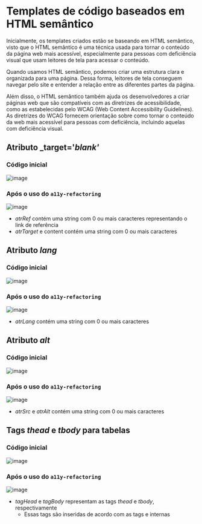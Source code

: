 # Templates de código baseados em HTML semântico
Inicialmente, os templates criados estão se baseando em HTML semântico, visto que o HTML semântico é uma técnica usada para tornar o conteúdo da página web mais acessível, especialmente para pessoas com deficiência visual que usam leitores de tela para acessar o conteúdo.

Quando usamos HTML semântico, podemos criar uma estrutura clara e organizada para uma página. Dessa forma, leitores de tela conseguem navegar pelo site e entender a relação entre as diferentes partes da página.

Além disso, o HTML semântico também ajuda os desenvolvedores a criar páginas web que são compatíveis com as diretrizes de acessibilidade, como as estabelecidas pelo WCAG (Web Content Accessibility Guidelines). As diretrizes do WCAG fornecem orientação sobre como tornar o conteúdo da web mais acessível para pessoas com deficiência, incluindo aquelas com deficiência visual.

## Atributo _target='_blank'_
### Código inicial
![image](https://user-images.githubusercontent.com/36773331/231592311-58494d07-eb21-48e6-acd0-04ac71780ba0.png)
### Após o uso do `a11y-refactoring`
![image](https://user-images.githubusercontent.com/36773331/231592362-2b9a5818-60db-44da-bddf-6fbd0673ee31.png)
- _atrRef_ contém uma string com 0 ou mais caracteres representando o link de referência
- _atrTarget_ e content contém uma string com 0 ou mais caracteres

## Atributo _lang_
### Código inicial
![image](https://user-images.githubusercontent.com/36773331/231593399-f8629c65-9f03-4190-a5fc-891fae7de7ab.png)
### Após o uso do `a11y-refactoring`
![image](https://user-images.githubusercontent.com/36773331/231593481-21af23df-8384-467f-b5a1-c0a676815dd2.png)
- _atrLang_ contém uma string com 0 ou mais caracteres

## Atributo _alt_
### Código inicial
![image](https://user-images.githubusercontent.com/36773331/231593771-cf01f38c-ec10-4ff3-9491-c147cabc347d.png)
### Após o uso do `a11y-refactoring`
![image](https://user-images.githubusercontent.com/36773331/231593849-a97c21bd-f500-410c-87ba-6c7f98b412c6.png)
- _atrSrc_ e _atrAlt_ contém uma string com 0 ou mais caracteres

## Tags _thead_ e _tbody_ para tabelas
### Código inicial
![image](https://user-images.githubusercontent.com/36773331/231594524-3f3075c4-492b-4148-a689-a2f1dd306f7e.png)
### Após o uso do `a11y-refactoring`
![image](https://user-images.githubusercontent.com/36773331/231594348-7d2648ae-33c3-4671-892a-42da9a3dd317.png)
- _tagHead_ e _tagBody_ representam as tags _thead_ e _tbody_, respectivamente
  - Essas tags são inseridas de acordo com as tags _<th>_ e _<td>_ internas

